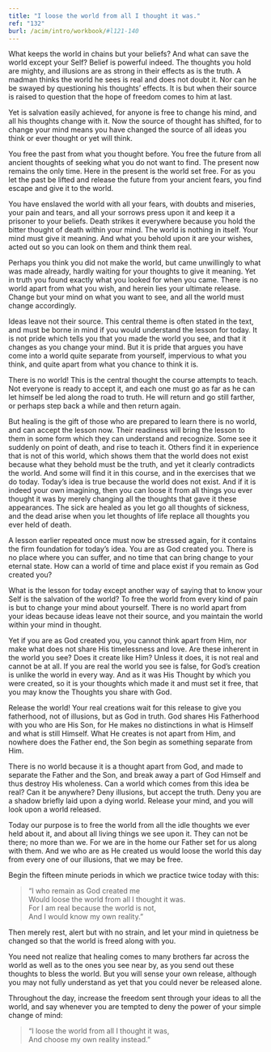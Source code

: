 ```yaml
---
title: "I loose the world from all I thought it was."
ref: "132"
burl: /acim/intro/workbook/#l121-140
---
```


What keeps the world in chains but your beliefs? And what can save the
world except your Self? Belief is powerful indeed. The thoughts you hold
are mighty, and illusions are as strong in their effects as is the
truth. A madman thinks the world he sees is real and does not doubt it.
Nor can he be swayed by questioning his thoughts’ effects. It is but
when their source is raised to question that the hope of freedom comes
to him at last.

Yet is salvation easily achieved, for anyone is free to change his mind,
and all his thoughts change with it. Now the source of thought has
shifted, for to change your mind means you have changed the source of
all ideas you think or ever thought or yet will think.

You free the past from what you thought before. You free the future from
all ancient thoughts of seeking what you do not want to find. The present
now remains the only time. Here in the present is the world set free.
For as you let the past be lifted and release the future from your
ancient fears, you find escape and give it to the world.

You have enslaved the world with all your fears, with doubts and
miseries, your pain and tears, and all your sorrows press upon it and
keep it a prisoner to your beliefs. Death strikes it everywhere because
you hold the bitter thought of death within your mind. The world is
nothing in itself. Your mind must give it meaning. And what you behold
upon it are your wishes, acted out so you can look on them and think
them real.

Perhaps you think you did not make the world, but came unwillingly to
what was made already, hardly waiting for your thoughts to give it
meaning. Yet in truth you found exactly what you looked for when you
came. There is no world apart from what you wish, and herein lies your
ultimate release. Change but your mind on what you want to see, and all
the world must change accordingly.

Ideas leave not their source. This central theme is often stated in the
text, and must be borne in mind if you would understand the lesson for
today. It is not pride which tells you that you made the world you see,
and that it changes as you change your mind. But it is pride
that argues you have come into a world quite separate from yourself,
impervious to what you think, and quite apart from what you chance to
think it is.

There is no world! This is the central thought the course attempts to
teach. Not everyone is ready to accept it, and each one must go as far
as he can let himself be led along the road to truth. He will return and
go still farther, or perhaps step back a while and then return again.

But healing is the gift of those who are prepared to learn there is no
world, and can accept the lesson now. Their readiness will bring the
lesson to them in some form which they can understand and recognize.
Some see it suddenly on point of death, and rise to teach it. Others
find it in experience that is not of this world, which shows them that
the world does not exist because what they behold must be the truth, and
yet it clearly contradicts the world. And some will find it in this
course, and in the exercises that we do today. Today’s idea is true
because the world does not exist. And if it is indeed your own
imagining, then you can loose it from all things you ever thought it was
by merely changing all the thoughts that gave it these appearances. The
sick are healed as you let go all thoughts of sickness, and the dead
arise when you let thoughts of life replace all thoughts you ever held
of death.

A lesson earlier repeated once must now be stressed again, for it
contains the firm foundation for today’s idea. You are as God created
you. There is no place where you can suffer, and no time that can bring
change to your eternal state. How can a world of time and place exist if
you remain as God created you?

What is the lesson for today except another way of saying that to know
your Self is the salvation of the world? To free the world from every
kind of pain is but to change your mind about yourself. There is no world
apart from your ideas because ideas leave not their source, and you
maintain the world within your mind in thought.

Yet if you are as God created you, you cannot think apart from Him, nor
make what does not share His timelessness and love. Are these inherent
in the world you see? Does it create like Him? Unless it does, it is not
real and cannot be at all. If you are real the world you see is false,
for God’s creation is unlike the world in every way. And as it was His
Thought by which you were created, so it is your thoughts which made it
and must set it free, that you may know the Thoughts
you share with God.

Release the world! Your real creations wait for this release to give you
fatherhood, not of illusions, but as God in truth. God shares His
Fatherhood with you who are His Son, for He makes no distinctions in
what is Himself and what is still Himself. What He creates is not apart
from Him, and nowhere does the Father end, the Son begin as something
separate from Him.

There is no world because it is a thought apart from God, and made to
separate the Father and the Son, and break away a part of God Himself
and thus destroy His wholeness. Can a world which comes from this idea
be real? Can it be anywhere? Deny illusions, but accept the truth. Deny
you are a shadow briefly laid upon a dying world. Release your mind, and
you will look upon a world released.

Today our purpose is to free the world from all the idle thoughts we
ever held about it, and about all living things we see upon it. They can
not be there; no more than we. For we are in the home our Father set for
us along with them. And we who are as He created us would loose the
world this day from every one of our illusions, that we may be free.

Begin the fifteen minute periods in which we practice twice today with
this:

> “I who remain as God created me<br/>
> Would loose the world from all I thought it was.<br/>
> For I am real because the world is not,<br/>
> And I would know my own reality.”

Then merely rest, alert but with no strain, and let your mind in
quietness be changed so that the world is freed along with you.

You need not realize that healing comes to many brothers far across the
world as well as to the ones you see near by, as you send out these
thoughts to bless the world. But you will sense your own release,
although you may not fully understand as yet that you could never be
released alone.

Throughout the day, increase the freedom sent through your ideas to all
the world, and say whenever you are tempted to deny the power of your
simple change of mind:

> “I loose the world from all I thought it was,<br/>
> And choose my own reality instead.”

